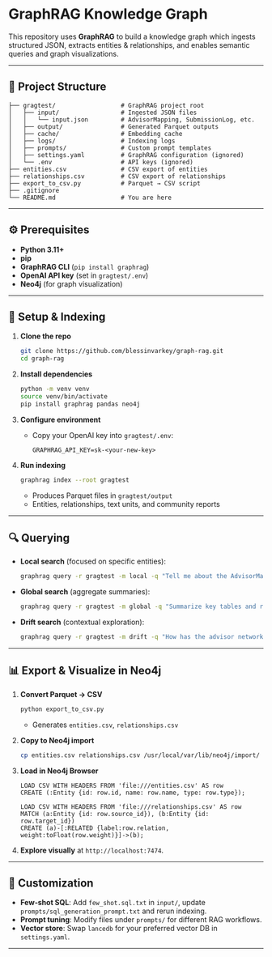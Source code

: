 # GraphRAG Knowledge Graph 

This repository uses **GraphRAG** to build a knowledge graph which ingests structured JSON, extracts entities & relationships, and enables semantic queries and graph visualizations.

---

## 📂 Project Structure

```text
├── gragtest/                  # GraphRAG project root
│   ├── input/                 # Ingested JSON files
│   │   └── input.json         # AdvisorMapping, SubmissionLog, etc.
│   ├── output/                # Generated Parquet outputs
│   ├── cache/                 # Embedding cache
│   ├── logs/                  # Indexing logs
│   ├── prompts/               # Custom prompt templates
│   ├── settings.yaml          # GraphRAG configuration (ignored)
│   └── .env                   # API keys (ignored)
├── entities.csv               # CSV export of entities
├── relationships.csv          # CSV export of relationships
├── export_to_csv.py           # Parquet → CSV script
├── .gitignore
└── README.md                  # You are here
```

---

## ⚙️ Prerequisites

- **Python 3.11+**
- **pip**
- **GraphRAG CLI** (`pip install graphrag`)
- **OpenAI API key** (set in `gragtest/.env`)
- **Neo4j** (for graph visualization)

---

## 🚀 Setup & Indexing

1. **Clone the repo**
   ```bash
   git clone https://github.com/blessinvarkey/graph-rag.git
   cd graph-rag
   ```

2. **Install dependencies**
   ```bash
   python -m venv venv
   source venv/bin/activate
   pip install graphrag pandas neo4j
   ```

3. **Configure environment**
   - Copy your OpenAI key into `gragtest/.env`:
     ```env
     GRAPHRAG_API_KEY=sk-<your-new-key>
     ```

4. **Run indexing**
   ```bash
   graphrag index --root gragtest
   ```
   - Produces Parquet files in `gragtest/output`
   - Entities, relationships, text units, and community reports

---

## 🔍 Querying

- **Local search** (focused on specific entities):
  ```bash
  graphrag query -r gragtest -m local -q "Tell me about the AdvisorMapping table"
  ```

- **Global search** (aggregate summaries):
  ```bash
  graphrag query -r gragtest -m global -q "Summarize key tables and relationships"
  ```

- **Drift search** (contextual exploration):
  ```bash
  graphrag query -r gragtest -m drift -q "How has the advisor network evolved?"
  ```

---

## 📊 Export & Visualize in Neo4j

1. **Convert Parquet → CSV**
   ```bash
   python export_to_csv.py
   ```
   - Generates `entities.csv`, `relationships.csv`

2. **Copy to Neo4j import**
   ```bash
   cp entities.csv relationships.csv /usr/local/var/lib/neo4j/import/
   ```

3. **Load in Neo4j Browser**
   ```cypher
   LOAD CSV WITH HEADERS FROM 'file:///entities.csv' AS row
   CREATE (:Entity {id: row.id, name: row.name, type: row.type});

   LOAD CSV WITH HEADERS FROM 'file:///relationships.csv' AS row
   MATCH (a:Entity {id: row.source_id}), (b:Entity {id: row.target_id})
   CREATE (a)-[:RELATED {label:row.relation, weight:toFloat(row.weight)}]->(b);
   ```

4. **Explore visually** at `http://localhost:7474`.

---

## 🎨 Customization

- **Few‑shot SQL**: Add `few_shot.sql.txt` in `input/`, update `prompts/sql_generation_prompt.txt` and rerun indexing.
- **Prompt tuning**: Modify files under `prompts/` for different RAG workflows.
- **Vector store**: Swap `lancedb` for your preferred vector DB in `settings.yaml`.

---

